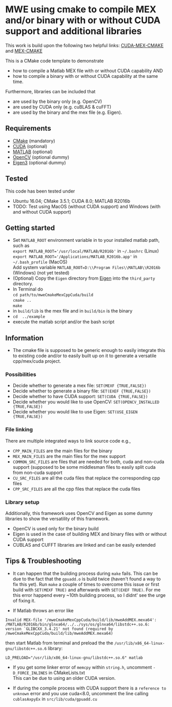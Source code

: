 # MWE using cmake to compile MEX and/or binary with or without CUDA support and additional libraries
This work is build upon the following two helpful links:
[CUDA-MEX-CMAKE](https://de.mathworks.com/matlabcentral/fileexchange/45505-cuda-mex-cmake) and [MEX-CMAKE](https://de.mathworks.com/matlabcentral/fileexchange/45522-mex-cmake)

This is a CMake code template to demonstrate
* how to compile a Matlab MEX file with or without CUDA capability AND
* how to compile a binary with or without CUDA capability at the same time.  

Furthermore, libraries can be included that 
* are used by the binary only (e.g. OpenCV)
* are used by CUDA only (e.g. cuBLAS & cuFFT)
* are used by the binary and the mex file (e.g. Eigen).

## Requirements
* [CMake](https://cmake.org/) (mandatory)
* [CUDA](https://developer.nvidia.com/cuda-downloads) (optional)
* [MATLAB](https://de.mathworks.com/) (optional)
* [OpenCV](https://opencv.org/) (optional dummy)
* [Eigen3](http://eigen.tuxfamily.org/index.php?title=Main_Page) (optional dummy)

## Tested
This code has been tested under 
* Ubuntu 16.04; CMake 3.5.1; CUDA 8.0; MATLAB R2016b
* TODO: Test using MacOS (without CUDA support) and Windows (with and without CUDA support)

## Getting started
* Set `MATLAB_ROOT` environment variable in to your installed matlab path, such as  
   `export MATLAB_ROOT='/usr/local/MATLAB/R2016b'` in `~/.bashrc` (Linux)  
   `export MATLAB_ROOT='/Applications/MATLAB_R2016b.app'` in `~/.bash_profile` (MacOS)  
   Add system variable `MATLAB_ROOT=D:\\Program Files\\MATLAB\\R2016b` (Windows) (not yet tested)
* (Optional) Copy the `Eigen` directory from [Eigen](https://github.com/eigenteam/eigen-git-mirror) into the `third_party` directory.
* In Terminal do  
   `cd path/to/mweCmakeMexCppCuda/build`  
   `cmake ..`  
   `make`
* in `build/lib` is the mex file and in `build/bin` is the binary
* `cd  ../example`
* execute the matlab script and/or the bash script

## Information
* The cmake file is supposed to be generic enough to easily integrate this to existing code and/or to easily built up on it to generate a versatile cpp/mex/cuda project.

### Possibilities
* Decide whether to generate a mex file: `SET(MEXF {TRUE,FALSE})`
* Decide whether to generate a binary file: `SET(EXEF {TRUE,FALSE})`
* Decide whether to have CUDA support: `SET(CUDA {TRUE,FALSE})`
* Decide whether you would like to use OpenCV: `SET(OPENCV_INSTALLED {TRUE,FALSE})`
* Decide whether you would like to use Eigen: `SET(USE_EIGEN {TRUE,FALSE})`

### File linking
There are multiple integrated ways to link source code e.g.,
* `CPP_MAIN_FILES` are the main files for the binary
* `MEX_MAIN_FILES` are the main files for the mex support
* `COMMON_SRC_FILES` are files that are needed for both, cuda and non-cuda support (supposed to be some middlesman files to easily split cuda from non-cuda support
* `CU_SRC_FILES` are all the cuda files that replace the corresponding cpp files
* `CPP_SRC_FILES` are all the cpp files that replace the cuda files

### Library setup
Additionally, this framework uses OpenCV and Eigen as some dummy libraries to show the versatility of this framework.
* OpenCV is used only for the binary build
* Eigen is used in the case of building MEX and binary files with or without CUDA support
* CUBLAS and CUFFT libraries are linked and can be easily extended

## Tips & Troubleshooting
* It can happen that the building process during `make` fails. This can be due to the fact that the `gpuadd.o` is build twice (haven't found a way to fix this yet). Run `make` a couple of times to overcome this issue or first build with `SET(MEXF TRUE)` and afterwards with `SET(EXEF TRUE)`. For me this error happend every ~10th building process, so I didnt' see the urge of fixing it.

* If Matlab throws an error like
```
Invalid MEX-file '/mweCmakeMexCppCuda/build/lib/mweAddMEX.mexa64':
/MATLAB/R2016b/bin/glnxa64/../../sys/os/glnxa64/libstdc++.so.6: version `GLIBCXX_3.4.21' not found (required by /mweCmakeMexCppCuda/build/lib/mweAddMEX.mexa64)
```
then start Matlab from terminal and preload the the `/usr/lib/x86_64-linux-gnu/libstdc++.so.6` library:
```
LD_PRELOAD="/usr/lib/x86_64-linux-gnu/libstdc++.so.6" matlab
```

* If you get some linker error of `memcpy` within `string.h`, uncomment `-D_FORCE_INLINES` in CMakeLists.txt  
This can be due to using an older CUDA version.

* If during the compile process with CUDA support there is a `reference to unknown` error and you use cuda<8.0, uncomment the line calling `cublasAxpyEx` in `src/lib/cuda/gpuadd.cu`
